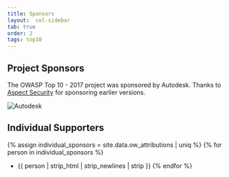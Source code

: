 ```yaml
---
title: Sponsors
layout:  col-sidebar
tab: true
order: 2
tags: top10
---
```


## Project Sponsors
The OWASP Top 10 - 2017 project was sponsored by Autodesk. Thanks to [Aspect Security](https://www.aspectsecurity.com/) for sponsoring earlier versions.

![Autodesk](/assets/images/corp-member-logo/autodesk.png)


## Individual Supporters

{% assign individual_sponsors = site.data.ow_attributions | uniq %}
{% for person in individual_sponsors %}
* {{ person | strip_html | strip_newlines | strip }}
{% endfor %}

